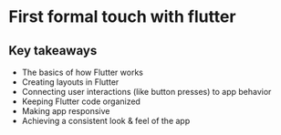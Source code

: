# First formal touch with flutter

## Key takeaways
- The basics of how Flutter works
- Creating layouts in Flutter
- Connecting user interactions (like button presses) to app behavior
- Keeping Flutter code organized
- Making app responsive
- Achieving a consistent look & feel of the app

